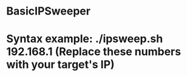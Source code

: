 # BasicIPSweeper
# Syntax example: ./ipsweep.sh 192.168.1 (Replace these numbers with your target's IP)
